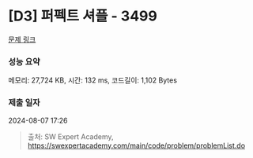 # [D3] 퍼펙트 셔플 - 3499 

[문제 링크](https://swexpertacademy.com/main/code/problem/problemDetail.do?contestProbId=AWGsRbk6AQIDFAVW) 

### 성능 요약

메모리: 27,724 KB, 시간: 132 ms, 코드길이: 1,102 Bytes

### 제출 일자

2024-08-07 17:26



> 출처: SW Expert Academy, https://swexpertacademy.com/main/code/problem/problemList.do